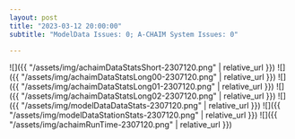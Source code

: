 ```yaml
---
layout: post
title: "2023-03-12 20:00:00"
subtitle: "ModelData Issues: 0; A-CHAIM System Issues: 0"

---
```


![]({{ "/assets/img/achaimDataStatsShort-2307120.png" | relative_url }})
![]({{ "/assets/img/achaimDataStatsLong00-2307120.png" | relative_url }})
![]({{ "/assets/img/achaimDataStatsLong01-2307120.png" | relative_url }})
![]({{ "/assets/img/achaimDataStatsLong02-2307120.png" | relative_url }})
![]({{ "/assets/img/modelDataDataStats-2307120.png" | relative_url }})
![]({{ "/assets/img/modelDataStationStats-2307120.png" | relative_url }})
![]({{ "/assets/img/achaimRunTime-2307120.png" | relative_url }})



